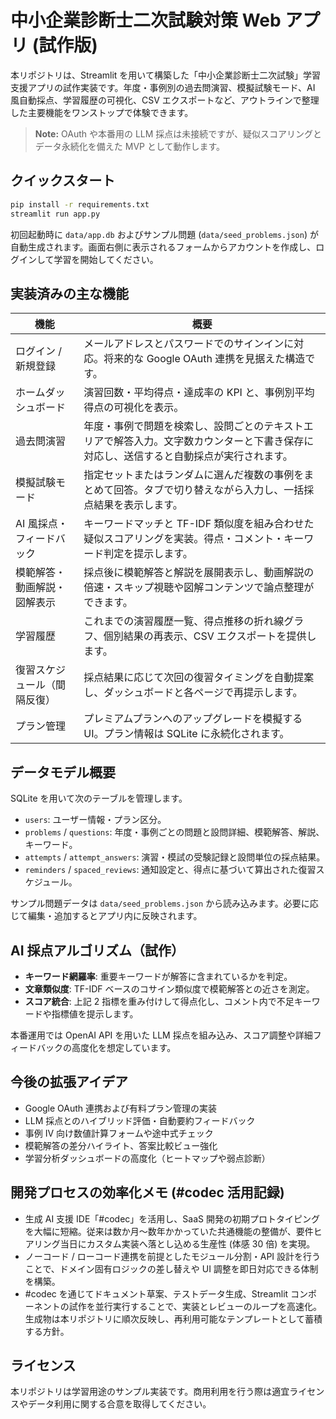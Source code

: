 # 中小企業診断士二次試験対策 Web アプリ (試作版)

本リポジトリは、Streamlit を用いて構築した「中小企業診断士二次試験」学習支援アプリの試作実装です。年度・事例別の過去問演習、模擬試験モード、AI 風自動採点、学習履歴の可視化、CSV エクスポートなど、アウトラインで整理した主要機能をワンストップで体験できます。

> **Note:** OAuth や本番用の LLM 採点は未接続ですが、疑似スコアリングとデータ永続化を備えた MVP として動作します。

## クイックスタート

```bash
pip install -r requirements.txt
streamlit run app.py
```

初回起動時に `data/app.db` およびサンプル問題 (`data/seed_problems.json`) が自動生成されます。画面右側に表示されるフォームからアカウントを作成し、ログインして学習を開始してください。

## 実装済みの主な機能

| 機能 | 概要 |
| --- | --- |
| ログイン / 新規登録 | メールアドレスとパスワードでのサインインに対応。将来的な Google OAuth 連携を見据えた構造です。 |
| ホームダッシュボード | 演習回数・平均得点・達成率の KPI と、事例別平均得点の可視化を表示。 |
| 過去問演習 | 年度・事例で問題を検索し、設問ごとのテキストエリアで解答入力。文字数カウンターと下書き保存に対応し、送信すると自動採点が実行されます。 |
| 模擬試験モード | 指定セットまたはランダムに選んだ複数の事例をまとめて回答。タブで切り替えながら入力し、一括採点結果を表示します。 |
| AI 風採点・フィードバック | キーワードマッチと TF-IDF 類似度を組み合わせた疑似スコアリングを実装。得点・コメント・キーワード判定を提示します。 |
| 模範解答・動画解説・図解表示 | 採点後に模範解答と解説を展開表示し、動画解説の倍速・スキップ視聴や図解コンテンツで論点整理ができます。 |
| 学習履歴 | これまでの演習履歴一覧、得点推移の折れ線グラフ、個別結果の再表示、CSV エクスポートを提供します。 |
| 復習スケジュール（間隔反復） | 採点結果に応じて次回の復習タイミングを自動提案し、ダッシュボードと各ページで再提示します。 |
| プラン管理 | プレミアムプランへのアップグレードを模擬する UI。プラン情報は SQLite に永続化されます。 |

## データモデル概要

SQLite を用いて次のテーブルを管理します。

- `users`: ユーザー情報・プラン区分。
- `problems` / `questions`: 年度・事例ごとの問題と設問詳細、模範解答、解説、キーワード。
- `attempts` / `attempt_answers`: 演習・模試の受験記録と設問単位の採点結果。
- `reminders` / `spaced_reviews`: 通知設定と、得点に基づいて算出された復習スケジュール。

サンプル問題データは `data/seed_problems.json` から読み込みます。必要に応じて編集・追加するとアプリ内に反映されます。

## AI 採点アルゴリズム（試作）

- **キーワード網羅率**: 重要キーワードが解答に含まれているかを判定。
- **文章類似度**: TF-IDF ベースのコサイン類似度で模範解答との近さを測定。
- **スコア統合**: 上記 2 指標を重み付けして得点化し、コメント内で不足キーワードや指標値を提示します。

本番運用では OpenAI API を用いた LLM 採点を組み込み、スコア調整や詳細フィードバックの高度化を想定しています。

## 今後の拡張アイデア

- Google OAuth 連携および有料プラン管理の実装
- LLM 採点とのハイブリッド評価・自動要約フィードバック
- 事例 IV 向け数値計算フォームや途中式チェック
- 模範解答の差分ハイライト、答案比較ビュー強化
- 学習分析ダッシュボードの高度化（ヒートマップや弱点診断）

## 開発プロセスの効率化メモ (#codec 活用記録)

- 生成 AI 支援 IDE「#codec」を活用し、SaaS 開発の初期プロトタイピングを大幅に短縮。従来は数か月〜数年かかっていた共通機能の整備が、要件ヒアリング当日にカスタム実装へ落とし込める生産性 (体感 30 倍) を実現。
- ノーコード / ローコード連携を前提としたモジュール分割・API 設計を行うことで、ドメイン固有ロジックの差し替えや UI 調整を即日対応できる体制を構築。
- #codec を通じてドキュメント草案、テストデータ生成、Streamlit コンポーネントの試作を並行実行することで、実装とレビューのループを高速化。生成物は本リポジトリに順次反映し、再利用可能なテンプレートとして蓄積する方針。

## ライセンス

本リポジトリは学習用途のサンプル実装です。商用利用を行う際は適宜ライセンスやデータ利用に関する合意を取得してください。
